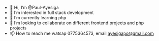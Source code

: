 - 👋 Hi, I’m @Paul-Ayesiga
- 👀 I’m interested in full stack development
- 🌱 I’m currently learning php
- 💞️ I’m looking to collaborate on different frontend projects and php projects
- 📫 How to reach me watsap 0775364573, email ayesigapo@gmail.com

<!---
Paul-Ayesiga/Paul-Ayesiga is a ✨ special ✨ repository because its `README.md` (this file) appears on your GitHub profile.
You can click the Preview link to take a look at your changes.
--->
